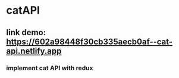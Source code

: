 # catAPI 
## link demo: https://602a98448f30cb335aecb0af--cat-api.netlify.app
### implement cat API with redux
